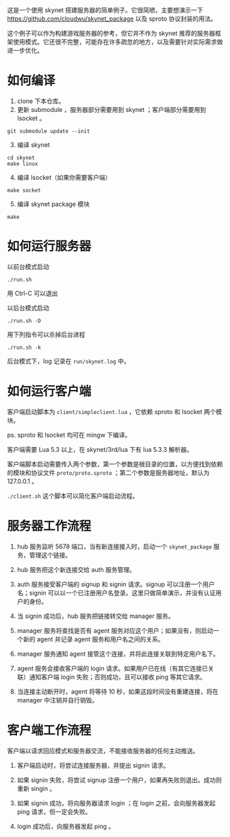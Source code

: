 这是一个使用 skynet 搭建服务器的简单例子。它很简陋，主要想演示一下 https://github.com/cloudwu/skynet_package 以及 sproto 协议封装的用法。

这个例子可以作为构建游戏服务器的参考，但它并不作为 skynet 推荐的服务器框架使用模式。它还很不完整，可能存在许多疏忽的地方，以及需要针对实际需求做进一步优化。

如何编译
========

1. clone 下本仓库。
2. 更新 submodule ，服务器部分需要用到 skynet ；客户端部分需要用到 lsocket 。
```
git submodule update --init
```
3. 编译 skynet
```
cd skynet
make linux
```
4. 编译 lsocket（如果你需要客户端）
```
make socket
```
5. 编译 skynet package 模块
```
make
```

如何运行服务器
==============

以前台模式启动
```
./run.sh
```
用 Ctrl-C 可以退出

以后台模式启动
```
./run.sh -D
```

用下列指令可以杀掉后台进程
```
./run.sh -k
```

后台模式下，log 记录在 `run/skynet.log` 中。

如何运行客户端
==============

客户端启动脚本为 `client/simpleclient.lua` ，它依赖 sproto 和 lsocket 两个模块。

ps. sproto 和 lsocket 均可在 mingw 下编译。

客户端需要 Lua 5.3 以上，在 skynet/3rd/lua 下有 lua 5.3.3 解析器。

客户端脚本启动需要传入两个参数，第一个参数是根目录的位置，以方便找到依赖的模块和协议文件 `proto/proto.sproto` ；第二个参数是服务器地址，默认为 127.0.0.1 。

`./client.sh` 这个脚本可以简化客户端启动流程。

服务器工作流程
==============

1. hub 服务监听 5678 端口，当有新连接接入时，启动一个 `skynet_package` 服务，管理这个链接。

2. hub 服务把这个新连接交给 auth 服务管理。

3. auth 服务接受客户端的 signup 和 signin 请求。signup 可以注册一个用户名；signin 可以以一个已注册用户名登录。这里只做简单演示，并没有认证用户的身份。

4. 当 signin 成功后，hub 服务把链接转交给 manager 服务。

5. manager 服务将查找是否有 agent 服务对应这个用户；如果没有，则启动一个新的 agent 并记录 agent 服务和用户名之间的关系。

6. manager 服务通知 agent 接管这个连接，并将此连接关联到特定用户名下。

7. agent 服务会接收客户端的 login 请求。如果用户已在线（有其它连接已关联）通知客户端 login 失败；否则成功，且可以接收 ping 等其它请求。

8. 当连接主动断开时，agent 将等待 10 秒，如果这段时间没有重建连接，将在 manager 中注销并自行销毁。

客户端工作流程
==============

客户端以请求回应模式和服务器交流，不能接收服务器的任何主动推送。

1. 客户端启动时，将尝试连接服务器，并提出 signin 请求。

2. 如果 signin 失败，将尝试 signup 注册一个用户，如果再失败则退出。成功则重新 singin 。

3. 如果 signin 成功，将向服务器请求 login ；在 login 之前，会向服务器发起 ping 请求，但一定会失败。

4. login 成功后，向服务器发起 ping 。
